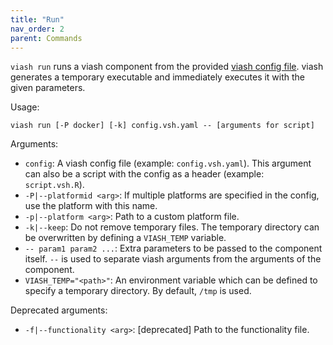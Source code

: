 ```yaml
---
title: "Run"
nav_order: 2
parent: Commands
---
```


`viash run` runs a viash component from the provided [viash config file](../../config). viash generates a temporary executable and immediately executes it with the given parameters.

Usage:
```
viash run [-P docker] [-k] config.vsh.yaml -- [arguments for script]
```

Arguments:

* `config`: A viash config file (example: `config.vsh.yaml`). This argument can also be a script with the config as a header (example: `script.vsh.R`).
* `-P|--platformid <arg>`: If multiple platforms are specified in the config, use the platform with this name.
* `-p|--platform <arg>`: Path to a custom platform file.
* `-k|--keep`: Do not remove temporary files. The temporary directory can be overwritten by defining a `VIASH_TEMP` variable.
* `-- param1 param2 ...`: Extra parameters to be passed to the component itself. `--` is used to separate viash arguments from the arguments of the component. 
* `VIASH_TEMP="<path>"`: An environment variable which can be defined to specify a temporary directory. By default, `/tmp` is used.

Deprecated arguments:
* `-f|--functionality <arg>`: [deprecated] Path to the functionality file.
